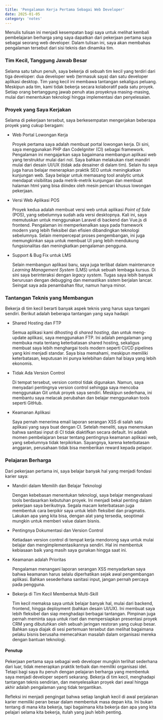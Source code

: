 ```yaml
---
title: 'Pengalaman Kerja Pertama Sebagai Web Developer'
date: 2025-01-05
category: 'notes'
---
```


Menulis tulisan ini menjadi kesempatan bagi saya untuk melihat kembali pembelajaran berharga yang saya dapatkan dari pekerjaan pertama saya sebagai seorang web developer. Dalam tulisan ini, saya akan membahas pengalaman tersebut dari sisi teknis dan dinamika tim.

### Tim Kecil, Tanggung Jawab Besar

Selama satu tahun penuh, saya bekerja di sebuah tim kecil yang terdiri dari tiga developer: dua developer web (termasuk saya) dan satu developer aplikasi desktop. Tim yang kecil ini membawa tantangan sekaligus peluang. Meskipun ada tim, kami tidak bekerja secara kolaboratif pada satu proyek. Setiap orang bertanggung jawab penuh atas proyeknya masing-masing, mulai dari menentukan teknologi hingga implementasi dan penyelesaian.

### Proyek yang Saya Kerjakan

Selama di pekerjaan tersebut, saya berkesempatan mengerjakan beberapa proyek yang cukup beragam:

- Web Portal Lowongan Kerja

    Proyek pertama saya adalah membuat portal lowongan kerja. Di sini, saya menggunakan PHP dan CodeIgniter (CI) sebagai framework. Pengalaman ini mengajarkan saya bagaimana membangun aplikasi web yang terstruktur mulai dari nol. Saya bahkan melakukan riset mandiri mulai dari desain UI/UX (tidak ada desainer di dalam tim). Selain itu saya juga harus belajar menerapkan praktik SEO untuk meningkatkan kunjungan web. Saya belajar untuk memasang tool analytic untuk mendapat visibilitas pada metrik-metrik kunjungan dan membuat halaman html yang bisa diindex oleh mesin pencari khusus lowongan pekerjaan. 

- Versi Web Aplikasi POS

    Proyek kedua adalah membuat versi web untuk aplikasi _Point of Sale_ (POS), yang sebelumnya sudah ada versi desktopnya. Kali ini, saya memutuskan untuk menggunakan Laravel di backend dan Vue.js di frontend. Pengalaman ini memperkenalkan saya pada framework modern yang lebih fleksibel dan efisien dibandingkan teknologi sebelumnya. Selain mempercepat proses pengembangan, ini juga memungkinkan saya untuk membuat UI yang lebih mendukung fungsionalitas dan meningkatkan pengalaman pengguna.

- Support & Bug Fix untuk LMS

    Selain membangun aplikasi baru, saya juga terlibat dalam maintenance _Learning Management System_ (LMS) untuk sebuah lembaga kursus. Di sini saya berinteraksi dengan _legacy system_. Tugas saya lebih banyak berurusan dengan debugging dan memastikan sistem berjalan lancar. Seingat saya ada penambahan fitur, namun hanya minor.

### Tantangan Teknis yang Membangun

Bekerja di tim kecil berarti banyak aspek teknis yang harus saya tangani sendiri. Berikut adalah beberapa tantangan yang saya hadapi:

- Shared Hosting dan FTP

    Semua aplikasi kami dihosting di _shared hosting_, dan untuk meng-update aplikasi, saya menggunakan FTP. Ini adalah pengalaman yang membuka mata tentang keterbatasan shared hosting, sekaligus membuat saya lebih menghargai tools modern seperti CI/CD pipelines yang kini menjadi standar. Saya bisa memahami, meskipun memiliki keterbatasan, keputusan ini punya kelebihan dalam hal biaya yang lebih ekonomis. 

- Tidak Ada Version Control

    Di tempat tersebut, version control tidak digunakan. Namun, saya menyadari pentingnya version control sehingga saya mencoba menggunakan Git untuk proyek saya sendiri. Meskipun sederhana, ini membantu saya melacak perubahan dan belajar menggunakan tools seperti GitHub.

- Keamanan Aplikasi

    Saya pernah menerima email laporan serangan XSS di salah satu aplikasi yang saya buat dengan CI. Setelah meneliti, saya menemukan bahwa sanitasi input di CI tidak diaktifkan secara default. Ini adalah momen pembelajaran besar tentang pentingnya keamanan aplikasi web, yang sebelumnya tidak terpikirkan. Sayangnya, karena keterbatasan anggaran, perusahaan tidak bisa memberikan reward kepada pelapor.

### Pelajaran Berharga

Dari pekerjaan pertama ini, saya belajar banyak hal yang menjadi fondasi karier saya:

- Mandiri dalam Memilih dan Belajar Teknologi

    Dengan kebebasan menentukan teknologi, saya belajar mengevaluasi tools berdasarkan kebutuhan proyek. Ini menjadi bekal penting dalam pekerjaan saya berikutnya. Segala macam keterbatasan juga membentuk cara berpikir saya untuk lebih fleksibel dan pragmatis. Lakukan apa yang kita bisa, dengan alat yang tersedia, seoptimal mungkin untuk memberi value dalam bisnis.

- Pentingnya Dokumentasi dan Version Control

    Ketiadaan version control di tempat kerja mendorong saya untuk mulai belajar dan mengimplementasikannya sendiri. Hal ini membentuk kebiasaan baik yang masih saya gunakan hingga saat ini.

- Keamanan adalah Prioritas

    Pengalaman menangani laporan serangan XSS menyadarkan saya bahwa keamanan harus selalu diperhatikan sejak awal pengembangan aplikasi. Bahkan sesederhana sanitasi input, jangan pernah percaya pada pengguna.

- Bekerja di Tim Kecil Membentuk Multi-Skill

    Tim kecil memaksa saya untuk belajar banyak hal, mulai dari backend, frontend, hingga deployment (bahkan desain UI/UX). Ini membuat saya lebih fleksibel dan siap menghadapi berbagai tantangan. Pimpinan juga pernah meminta saya untuk riset dan mempersiapkan presentasi proyek CRM yang dibutuhkan oleh sebuah jaringan restoran yang cukup besar. Bahkan saya diajak di sesi pertemuan tersebut dan melihat bagaimana pelaku bisnis berusaha memecahkan masalah dalam organisasi mereka dengan bantuan teknologi.

#### Penutup

Pekerjaan pertama saya sebagai web developer mungkin terlihat sederhana dari luar, tidak menerapkan praktik terbaik dan memiliki organisasi idel. Tetapi bagi saya itu penuh dengan pelajaran berharga yang membentuk saya menjadi developer seperti sekarang. Bekerja di tim kecil, menghadapi tantangan teknis sendirian, dan menyelesaikan proyek dari awal hingga akhir adalah pengalaman yang tidak tergantikan.

Refleksi ini menjadi pengingat bahwa setiap langkah kecil di awal perjalanan karier memiliki peran besar dalam membentuk masa depan kita. Ini bukan tentang di mana kita bekerja, tapi bagaimana kita bekerja dan apa yang kita pelajari selama kita bekerja, itulah yang jauh lebih penting.